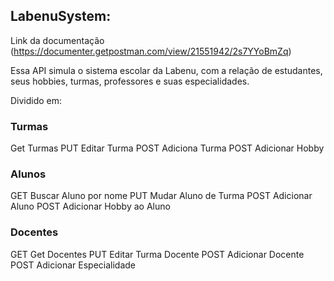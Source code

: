 ## LabenuSystem:

Link da documentação (https://documenter.getpostman.com/view/21551942/2s7YYoBmZq)

Essa API simula o sistema escolar da Labenu, com a relação de estudantes, seus hobbies, turmas, professores e suas especialidades.

Dividido em:

### Turmas

<span>Get Turmas<span>
<span>PUT Editar Turma<span>
<span>POST Adiciona Turma<span>
<span>POST Adicionar Hobby<span>

### Alunos 

GET Buscar Aluno por nome
PUT Mudar Aluno de Turma
POST Adicionar Aluno
POST Adicionar Hobby ao Aluno

### Docentes

GET Get Docentes
PUT Editar Turma Docente
POST Adicionar Docente
POST Adicionar Especialidade
